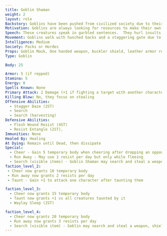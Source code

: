 ```yaml
---
title: Goblin Shaman
weight: 2
layout: role
Backstory: Goblins have been pushed from civilized society due to their cruel nature and disgusting features.  Due to having no morality, these creatures are always trying to take things that aren't theirs and to cause pain in any way possible.
Motivation: Goblins are always looking for resources to make their own.  They will steal any leaves or resources that aren't locked down.  They give these items as offerings for some greater unknown power.
Speech: These creatures speak in garbled sentences.  They hurl insults and mockeries at every chance.
Movement: Goblins walk with hunched backs and a staggering gate due to living in small caves and other underground dwellings.
Intelligence: Medium
Society: Packs or Hordes
Props: Goblin Mask, One handed weapon, buckler shield, leather armor rep
Type: Goblin

Body: 25

Armor: 5 (if repped)
Stamina: 5
Energy: 0
Spells Known: None
Primary Attack: 2 Damage (+1 if fighting a target with another character)
Killing Blow: No, they focus on stealing
Offensive Abilities: 
  - Stagger Daze (2ST)
  - Search
  - Search (harvesting)
Defensive Abilities: 
  - Flesh Wound Resist (4ST)
  - Resist Entangle (2ST),
Immunities: None
Healed By: Healing
At Dying: Remain until Dead, then dissipate
Special: 
  - Cheer - Gain 5 temporary body when cheering after dropping an opponent.
  - Run Away - May use 1 resist per day but only while fleeing
  - Search (visible items) - Goblin Shaman may search and steal a weapon, shield, or other visible item OR leaves/basic resources
faction_level_2:
 - Cheer now grants 10 temporary body
 - Run away now grants 2 resists per day
 - Taunt - Gain +1 to attack one character after taunting them

faction_level_3: 
  - Cheer now grants 15 temporary body
  - Taunt now grants +1 vs all creatures taunted by it
  - Waylay Sleep (2ST)

faction_level_4: 
  - Cheer now grants 20 temporary body
  - Run away now grants 3 resists per day 
  - Search (visible item) - Goblin may search and steal a weapon, shield, or other visible item.
---
```

